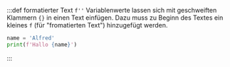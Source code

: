 :::def formatierter Text `f''`
Variablenwerte lassen sich mit geschweiften Klammern `{}` in einen Text einfügen. Dazu muss zu Beginn des Textes ein kleines `f` (für "fromatierten Text") hinzugefügt werden.

```py live_py slim
name = 'Alfred'
print(f'Hallo {name}')
```
:::